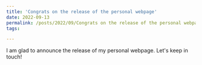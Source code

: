 ```yaml
---
title: 'Congrats on the release of the personal webpage'
date: 2022-09-13
permalink: /posts/2022/09/Congrats on the release of the personal webpage/
tags:

---
```


I am glad to announce the release of my personal webpage.
Let's keep in touch!

